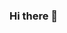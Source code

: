 ### Hi there 👋

<!--
**guimaraeskellen/guimaraeskellen** is a ✨ _special_ ✨ repository because its `README.md` (this file) appears on your GitHub profile.


<h3>Hi there, I'm Kellen</h3>

<img align='right' src="https://media.tenor.com/S59bPkT0pqcAAAAC/programming.gif" width="230">

<p>
<a href="https://www.linkedin.com/in/kellenguimaraes/"><img alt="LinkedIn" src="https://img.shields.io/badge/LinkedIn-0077B5?style=flat&logo=linkedin&logoColor=white"></a>
<a href="mailto:kellen.adrielyc@gmail.com"><img alt="Email" src="https://img.shields.io/badge/Gmail-D14836?style=flat&logo=gmail&logoColor=white"></a>
</p>

<p><em>Machine Learning Engineer at 
<a href="https://nubank.com.br/">Nubank</a> 
(<a href="https://github.com/guimaraeskellen">@guimaraeskellen</a>)
<img src="https://media.giphy.com/media/WUlplcMpOCEmTGBtBW/giphy.gif" width="30"> 
  </em></p>

#### 👨🏻‍💻 &nbsp; About me

- 🎓 &nbsp; MSc in Electrical Engineering - Machine Learning;
- 🤔 &nbsp; Building and deploying machine learning models;
- 💻 &nbsp; Keeping Game Development and Code Challenges as hobbies/side hustles;

#### 🛠 &nbsp; Tech stack currently using

<a href="https://www.python.org/" target="_blank"><img height="50" src="https://git-scm.com/images/logos/downloads/Git-Icon-1788C.png"></a>


#### 🌱 &nbsp; I’m currently learning





